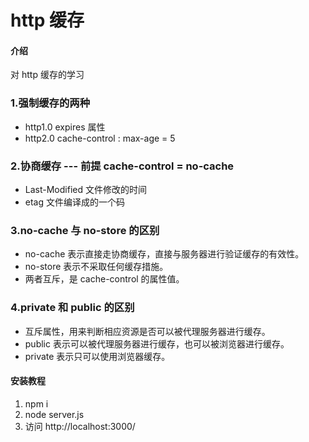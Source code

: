 # http 缓存

#### 介绍

对 http 缓存的学习

### 1.强制缓存的两种

- http1.0 expires 属性
- http2.0 cache-control : max-age = 5

### 2.协商缓存 --- 前提 cache-control = no-cache

- Last-Modified 文件修改的时间
- etag 文件编译成的一个码

### 3.no-cache 与 no-store 的区别

- no-cache 表示直接走协商缓存，直接与服务器进行验证缓存的有效性。
- no-store 表示不采取任何缓存措施。
- 两者互斥，是 cache-control 的属性值。

### 4.private 和 public 的区别

- 互斥属性，用来判断相应资源是否可以被代理服务器进行缓存。
- public 表示可以被代理服务器进行缓存，也可以被浏览器进行缓存。
- private 表示只可以使用浏览器缓存。

#### 安装教程

1. npm i
2. node server.js
3. 访问 http://localhost:3000/
